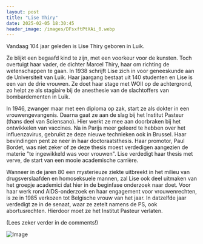 ```yaml
---
layout: post
title: "Lise Thiry"
date: 2025-02-05 18:30:45
header_image: /images/DFsxftPtXAi_0.webp
---
```


Vandaag 104 jaar geleden is Lise Thiry geboren in Luik. 

Ze blijkt een begaafd kind te zijn, met een voorkeur voor de kunsten. Toch overtuigt haar vader, de dichter Marcel Thiry, haar om richting de wetenschappen te gaan. In 1938 schrijft Lise zich in voor geneeskunde aan de Universiteit van Luik. Haar jaargang bestaat uit 140 studenten en Lise is een van de drie vrouwen. Ze doet haar stage met WOII op de achtergrond, zo helpt ze als stagiaire bij de anesthesie van de slachtoffers van bombardementen in Luik. 

In 1946, zwanger maar met een diploma op zak, start ze als dokter in een vrouwengevangenis. Daarna gaat ze aan de slag bij het Institut Pasteur (thans deel van Sciensano). Hier werkt ze mee aan doorbraken bij het ontwikkelen van vaccines. Na in Parijs meer geleerd te hebben over het influenzavirus, gebruikt ze deze nieuwe technieken ook in Brussel. Haar bevindingen pent ze neer in haar doctoraatsthesis. Haar promotor, Paul Bordet, was niet zeker of ze deze thesis moest verdedigen aangezien de materie "te ingewikkeld was voor vrouwen". Lise verdedigt haar thesis met verve, de start van een mooie academische carrière. 

Wanneer in de jaren 80 een mysterieuze ziekte uitbreekt in het milieu van drugsverslaafden en homoseksuele mannen, zal Lise ook deel uitmaken van het groepje academici dat hier in de beginfase onderzoek naar doet. Voor haar werk rond AIDS-onderzoek en haar engagement voor vrouwenrechten, is ze in 1985 verkozen tot Belgische vrouw van het jaar. In datzelfde jaar verdedigt ze in de senaat, waar ze zetelt namens de PS, ook abortusrechten. Hierdoor moet ze het Institut Pasteur verlaten. 

(Lees zeker verder in de comments!)

![Image](/zij.was.eens/images/DFsxftPtXAi_0.webp)
